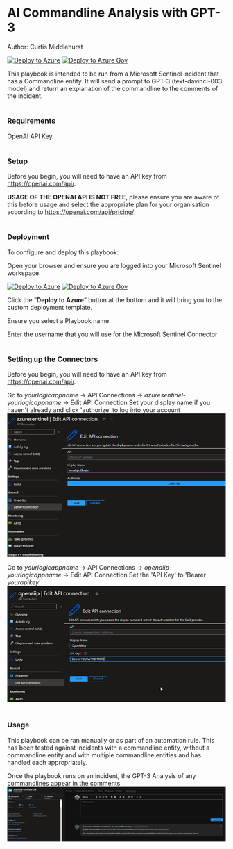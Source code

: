 # AI Commandline Analysis with GPT-3
Author: Curtis Middlehurst

[![Deploy to Azure](https://aka.ms/deploytoazurebutton)](https://portal.azure.com/#create/Microsoft.Template/uri/https%3A%2F%2Fraw.githubusercontent.com%2FAzure%2FAzure-Sentinel%2Fmaster%2FPlaybooks%2FAS-AI-Commandline-Analysis%2Fazuredeploy.json)
[![Deploy to Azure Gov](https://aka.ms/deploytoazuregovbutton)](https://portal.azure.us/#create/Microsoft.Template/uri/https%3A%2F%2Fraw.githubusercontent.com%2FAzure%2FAzure-Sentinel%2Fmaster%2FPlaybooks%2FAS-AI-Commandline-Analysis%2Fazuredeploy.json)

This playbook is intended to be run from a Microsoft Sentinel incident that has a Commandline entity. It will send a prompt to GPT-3 (text-davinci-003 model) and return an explanation of the commandline to the comments of the incident.

#
### Requirements

OpenAI API Key. 
# 
### Setup

Before you begin, you will need to have an API key from https://openai.com/api/. 

**USAGE OF THE OPENAI API IS NOT FREE**, please ensure you are aware of this before usage and select the appropriate plan for your organisation according to https://openai.com/api/pricing/

#
### Deployment

To configure and deploy this playbook:

Open your browser and ensure you are logged into your Microsoft Sentinel workspace.

[![Deploy to Azure](https://aka.ms/deploytoazurebutton)](https://portal.azure.com/#create/Microsoft.Template/uri/https%3A%2F%2Fraw.githubusercontent.com%2FAzure%2FAzure-Sentinel%2Fmaster%2FPlaybooks%2FAS-AI-Commandline-Analysis%2Fazuredeploy.json)
[![Deploy to Azure Gov](https://aka.ms/deploytoazuregovbutton)](https://portal.azure.us/#create/Microsoft.Template/uri/https%3A%2F%2Fraw.githubusercontent.com%2FAzure%2FAzure-Sentinel%2Fmaster%2FPlaybooks%2FAS-AI-Commandline-Analysis%2Fazuredeploy.json)

Click the “**Deploy to Azure**” button at the bottom and it will bring you to the custom deployment template.

Ensure you select a Playbook name

Enter the username that you will use for the Microsoft Sentinel Connector
#
### Setting up the Connectors

Before you begin, you will need to have an API key from https://openai.com/api/. 

Go to *yourlogicappname* -> API Connections -> *azuresentinel-yourlogicappname* -> Edit API Connection
Set your display name if you haven't already and click 'authorize' to log into your account
![AzureSentinelAuth](Images/azuresentinelauth.png)

Go to *yourlogicappname* -> API Connections -> *openaiip-yourlogicappname* -> Edit API Connection
Set the 'API Key' to 'Bearer *yourapikey*'
![OpenAiAPIKey](Images/openaiapikey.png)

#

### Usage
This playbook can be ran manually or as part of an automation rule. This has been tested against incidents with a commandline entity, without a commandline entity and with multiple commandline entities and has handled each appropriately.

Once the playbook runs on an incident, the GPT-3 Analysis of any commandlines appear in the comments
![CommandlineAnalysisExample](Images/cmdanalysis.png)
#
